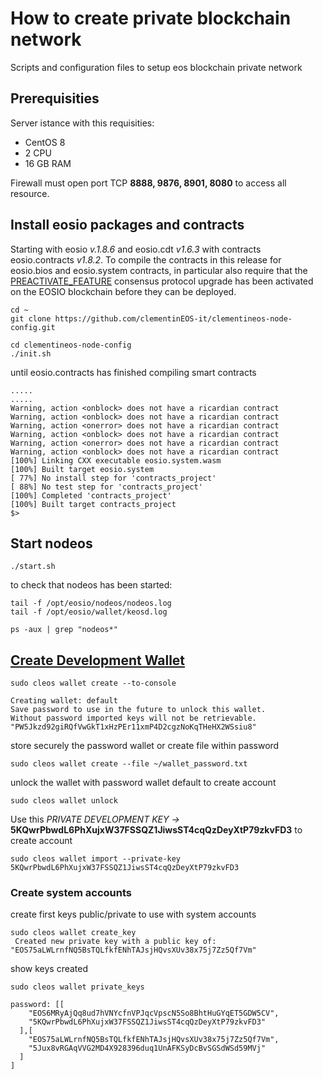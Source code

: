 # How to create private blockchain network    
Scripts and configuration files to setup eos blockchain private network

## Prerequisities

Server istance with this requisities: 

- CentOS 8 
- 2 CPU
- 16 GB RAM

Firewall must open port TCP **8888, 9876, 8901, 8080** to access all resource.

## Install eosio packages and contracts
Starting with eosio *v.1.8.6* and eosio.cdt *v1.6.3* with contracts eosio.contracts *v1.8.2*.
To compile the contracts in this release for eosio.bios and eosio.system contracts, in particular also require that the [PREACTIVATE_FEATURE](https://github.com/EOSIO/eos/pull/8328) consensus protocol upgrade has been activated on the EOSIO blockchain before they can be deployed.  

```
cd ~
git clone https://github.com/clementinEOS-it/clementineos-node-config.git

cd clementineos-node-config
./init.sh

```
until eosio.contracts has finished compiling smart contracts 

```
.....
.....
Warning, action <onblock> does not have a ricardian contract
Warning, action <onblock> does not have a ricardian contract
Warning, action <onerror> does not have a ricardian contract
Warning, action <onblock> does not have a ricardian contract
Warning, action <onerror> does not have a ricardian contract
Warning, action <onblock> does not have a ricardian contract
[100%] Linking CXX executable eosio.system.wasm
[100%] Built target eosio.system
[ 77%] No install step for 'contracts_project'
[ 88%] No test step for 'contracts_project'
[100%] Completed 'contracts_project'
[100%] Built target contracts_project
$>
```

## Start nodeos
```
./start.sh
```

to check that nodeos has been started:

```
tail -f /opt/eosio/nodeos/nodeos.log
tail -f /opt/eosio/wallet/keosd.log

ps -aux | grep "nodeos*"
```

## [Create Development Wallet](https://developers.eos.io/welcome/latest/getting-started/development-environment/create-development-wallet)

```
sudo cleos wallet create --to-console

Creating wallet: default
Save password to use in the future to unlock this wallet.
Without password imported keys will not be retrievable.
"PW5Jkzd92giRQfVwGkT1xHzPEr11xmP4D2cgzNoKqTHeHX2WSsiu8"
```
store securely the password wallet or create file within password 
```
sudo cleos wallet create --file ~/wallet_password.txt
```
unlock the wallet with password wallet default to create account
```
sudo cleos wallet unlock
```

Use this *PRIVATE DEVELOPMENT KEY ->* **5KQwrPbwdL6PhXujxW37FSSQZ1JiwsST4cqQzDeyXtP79zkvFD3** to create account 

```
sudo cleos wallet import --private-key 5KQwrPbwdL6PhXujxW37FSSQZ1JiwsST4cqQzDeyXtP79zkvFD3
```

### Create system accounts
create first keys public/private to use with system accounts
```
sudo cleos wallet create_key
 Created new private key with a public key of: "EOS75aLWLrnfNQ5BsTQLfkfENhTAJsjHQvsXUv38x75j7Zz5Qf7Vm"
```

show keys created 
```
sudo cleos wallet private_keys

password: [[
    "EOS6MRyAjQq8ud7hVNYcfnVPJqcVpscN5So8BhtHuGYqET5GDW5CV",
    "5KQwrPbwdL6PhXujxW37FSSQZ1JiwsST4cqQzDeyXtP79zkvFD3"
  ],[
    "EOS75aLWLrnfNQ5BsTQLfkfENhTAJsjHQvsXUv38x75j7Zz5Qf7Vm",
    "5Jux8vRGAqVVG2MD4X928396duq1UnAFKSyDcBvSGSdWSd59MVj"
  ]
]
```
